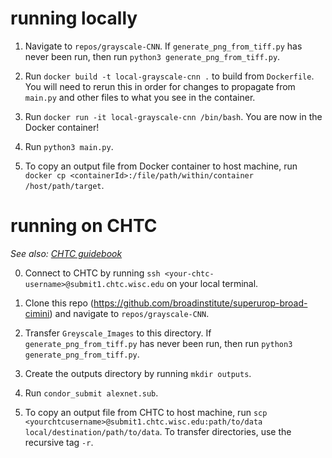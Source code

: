 # running locally

1. Navigate to `repos/grayscale-CNN`. If `generate_png_from_tiff.py` has never been run, then run `python3 generate_png_from_tiff.py`.

2. Run `docker build -t local-grayscale-cnn .` to build from `Dockerfile`. You will need to rerun this in order for changes to propagate from `main.py` and other files to what you see in the container.

3. Run `docker run -it local-grayscale-cnn /bin/bash`. You are now in the Docker container!

4. Run `python3 main.py`.

5. To copy an output file from Docker container to host machine, run `docker cp <containerId>:/file/path/within/container /host/path/target`.


# running on CHTC

*See also: [CHTC guidebook](https://docs.google.com/document/d/1arRuX7-QuKWpS1xej4o_pZevHEmNcbl7WsQGi13qI8Q/edit#)*

0. Connect to CHTC by running `ssh <your-chtc-username>@submit1.chtc.wisc.edu` on your local terminal.

1. Clone this repo (https://github.com/broadinstitute/superurop-broad-cimini) and navigate to `repos/grayscale-CNN`.

2. Transfer `Greyscale_Images` to this directory. If `generate_png_from_tiff.py` has never been run, then run `python3 generate_png_from_tiff.py`.

3. Create the outputs directory by running `mkdir outputs`.

4. Run `condor_submit alexnet.sub`.

5. To copy an output file from CHTC to host machine, run `scp <yourchtcusername>@submit1.chtc.wisc.edu:path/to/data local/destination/path/to/data`. To transfer directories, use the recursive tag `-r`.

